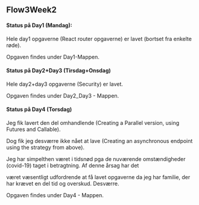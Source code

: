 ## Flow3Week2 

#### Status på Day1 (Mandag):

Hele day1 opgaverne (React router opgaverne) er lavet (bortset fra enkelte røde).

Opgaven findes under Day1-Mappen.

#### Status på Day2+Day3 (Tirsdag+Onsdag)

 Hele day2+day3 opgaverne (Security) er lavet.
 
 Opgaven findes under Day2_Day3 - Mappen.
 
#### Status på Day4 (Torsdag)

Jeg fik lavert den del omhandlende (Creating a Parallel version, using Futures and Callable).

Dog fik jeg desværre ikke nået at lave (Creating an asynchronous endpoint using the strategy from above).

Jeg har simpelthen været i tidsnød pga de nuværende omstændigheder (covid-19) taget i betragtning. Af denne årsag har det

været væsentligt udfordrende at få lavet opgaverne da jeg har familie, der har krævet en del tid og overskud. Desværre.

Opgaven findes under Day4 - Mappen.
